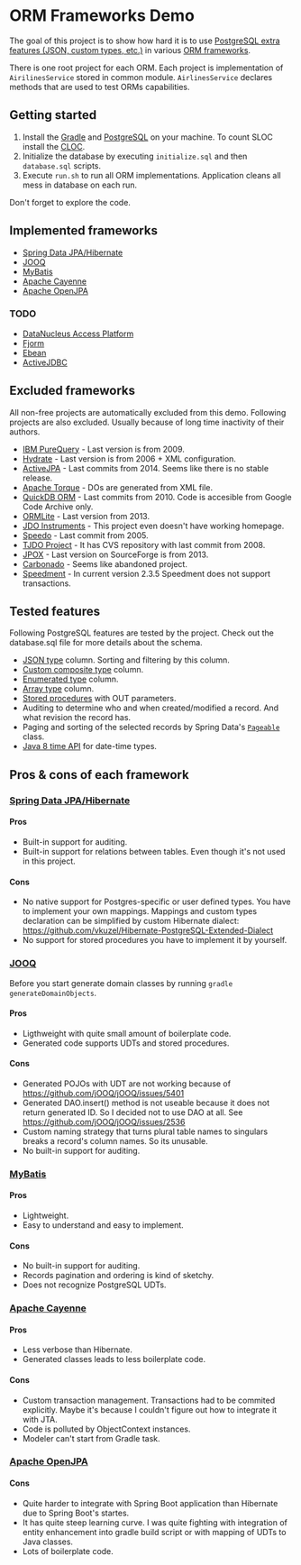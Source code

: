 # ORM Frameworks Demo

The goal of this project is to show how hard it is to use [PostgreSQL extra features (JSON, custom types, etc.)](#tested-features) in various [ORM frameworks](#frameworks).

There is one root project for each ORM.
Each project is implementation of `AirilinesService` stored in common module.
`AirlinesService` declares methods that are used to test ORMs capabilities.

## Getting started

1. Install the [Gradle](http://gradle.org) and [PostgreSQL](https://www.postgresql.org) on your machine.
 To count SLOC install the [CLOC](https://github.com/AlDanial/cloc).
2. Initialize the database by executing `initialize.sql` and then `database.sql` scripts.
3. Execute `run.sh` to run all ORM implementations. Application cleans all mess in database on each run.

Don't forget to explore the code.

## Implemented frameworks

* [Spring Data JPA/Hibernate](#spring-data-jpahibernate)
* [JOOQ](#jooq)
* [MyBatis](#mybatis)
* [Apache Cayenne](#apache-cayenne)
* [Apache OpenJPA](#apache-openjpa)

### TODO

* [DataNucleus Access Platform](http://www.datanucleus.org)
* [Fjorm](https://github.com/mladenadamovic/fjorm/tree/master)
* [Ebean](http://ebean-orm.github.io)
* [ActiveJDBC](http://javalite.io/activejdbc)

## Excluded frameworks

All non-free projects are automatically excluded from this demo. Following projects are also excluded. Usually because of long time inactivity of their authors.

* [IBM PureQuery](http://www.ibm.com/developerworks/downloads/im/datastudiodev/?S_TACT=105AGX01&S_CMP=LP) - Last version is from 2009.
* [Hydrate](http://hydrate.sourceforge.net/Manual.html) - Last version is from 2006 + XML configuration.
* [ActiveJPA](https://activejpa.org) - Last commits from 2014. Seems like there is no stable release.
* [Apache Torque](https://db.apache.org/torque/torque-4.0/index.html) - DOs are generated from XML file.
* [QuickDB ORM](https://code.google.com/archive/p/quickdb/) - Last commits from 2010. Code is accesible from Google Code Archive only.
* [ORMLite](http://ormlite.com) - Last version from 2013.
* [JDO Instruments](http://www.jdoinstruments.org) - This project even doesn't have working homepage.
* [Speedo](http://speedo.ow2.org) - Last commit from 2005.
* [TJDO Project](http://tjdo.sourceforge.net) - It has CVS repository with last commit from 2008.
* [JPOX](http://www.jpox.org) - Last version on SourceForge is from 2013.
* [Carbonado](https://github.com/Carbonado/Carbonado) - Seems like abandoned project.
* [Speedment](http://www.speedment.com) - In current version 2.3.5 Speedment does not support transactions.

## Tested features

Following PostgreSQL features are tested by the project.
Check out the database.sql file for more details about the schema.

* [JSON type](https://www.postgresql.org/docs/9.5/static/functions-json.html) column. Sorting and filtering by this column.
* [Custom composite type](https://www.postgresql.org/docs/9.5/static/rowtypes.html) column.
* [Enumerated type](https://www.postgresql.org/docs/current/static/datatype-enum.html) column.
* [Array type](https://www.postgresql.org/docs/9.5/static/arrays.html) column.
* [Stored procedures](https://www.postgresql.org/docs/9.5/static/plpgsql.html) with OUT parameters.
* Auditing to determine who and when created/modified a record. And what revision the record has.
* Paging and sorting of the selected records by Spring Data's [`Pageable`](http://docs.spring.io/spring-data/commons/docs/current/api/org/springframework/data/domain/Pageable.html) class.
* [Java 8 time API](http://www.oracle.com/technetwork/articles/java/jf14-date-time-2125367.html) for date-time types.

## Pros & cons of each framework

### [Spring Data JPA/Hibernate](http://projects.spring.io/spring-data-jpa/)

#### Pros

* Built-in support for auditing.
* Built-in support for relations between tables. Even though it's not used in this project.

#### Cons

* No native support for Postgres-specific or user defined types. You have to implement your own mappings. Mappings and custom types declaration can be simplified by custom Hibernate dialect: https://github.com/vkuzel/Hibernate-PostgreSQL-Extended-Dialect
* No support for stored procedures you have to implement it by yourself.

### [JOOQ](http://www.jooq.org)

Before you start generate domain classes by running `gradle generateDomainObjects`.

#### Pros

* Ligthweight with quite small amount of boilerplate code.
* Generated code supports UDTs and stored procedures.

#### Cons

* Generated POJOs with UDT are not working because of https://github.com/jOOQ/jOOQ/issues/5401
* Generated DAO.insert() method is not useable because it does not return generated ID. So I decided not to use DAO at all. See https://github.com/jOOQ/jOOQ/issues/2536
* Custom naming strategy that turns plural table names to singulars breaks a record's column names. So its unusable.
* No built-in support for auditing.

### [MyBatis](http://mybatis.org)

#### Pros

* Lightweight.
* Easy to understand and easy to implement.

#### Cons

* No built-in support for auditing.
* Records pagination and ordering is kind of sketchy.
* Does not recognize PostgreSQL UDTs.

### [Apache Cayenne](http://cayenne.apache.org)

#### Pros

* Less verbose than Hibernate.
* Generated classes leads to less boilerplate code.

#### Cons

* Custom transaction management. Transactions had to be commited explicitly. Maybe it's because I couldn't figure out how to integrate it with JTA.
* Code is polluted by ObjectContext instances.
* Modeler can't start from Gradle task.

### [Apache OpenJPA](http://openjpa.apache.org)

#### Cons

* Quite harder to integrate with Spring Boot application than Hibernate due to Spring Boot's startes.
* It has quite steep learning curve. I was quite fighting with integration of entity enhancement into gradle build script or with mapping of UDTs to Java classes.
* Lots of boilerplate code.
